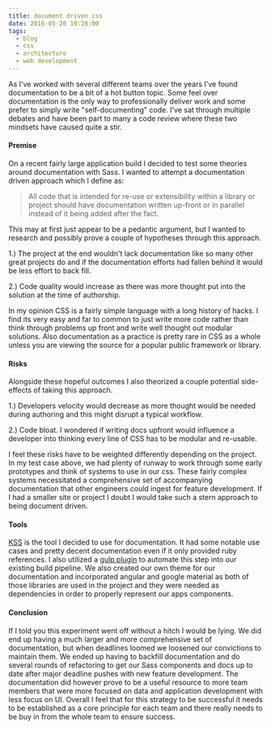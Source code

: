 ```yaml
---
title: document driven css
date: 2016-05-20 10:28:00
tags:
  - blog
  - css
  - architecture
  - web development
---
```



As I've worked with several different teams over the years I've found documentation to be a bit of a hot button topic. Some feel over documentation is the only way to professionally deliver work and some prefer to simply write "self-documenting" code. I've sat through multiple debates and have been part to many a code review where these two mindsets have caused quite a stir.

#### Premise

On a recent fairly large application build I decided to test some theories around documentation with Sass. I wanted to attempt a documentation driven approach which I define as:

> All code that is intended for re-use or extensibility within a library or project should have documentation written up-front or in parallel instead of it being added after the fact.

This may at first just appear to be a pedantic argument, but I wanted to research and possibly prove a couple of hypotheses through this approach.

1.) The project at the end wouldn't lack documentation like so many other great projects do and if the documentation efforts had fallen behind it would be less effort to back fill.

2.) Code quality would increase as there was more thought put into the solution at the time of authorship.

In my opinion CSS is a fairly simple language with a long history of hacks. I find its very easy and far to common to just write more code rather than think through problems up front and write well thought out modular solutions. Also documentation as a practice is pretty rare in CSS as a whole unless you are viewing the source for a popular public framework or library.

#### Risks

Alongside these hopeful outcomes I also theorized a couple potential side-effects of taking this approach.

1.) Developers velocity would decrease as more thought would be needed during authoring and this might disrupt a typical workflow.

2.) Code bloat. I wondered if writing docs upfront would influence a developer into thinking every line of CSS has to be modular and re-usable.

I feel these risks have to be weighted differently depending on the project. In my test case above, we had plenty of runway to work through some early prototypes and think of systems to use in our css. These fairly complex systems necessitated a comprehensive set of accompanying documentation that other engineers could ingest for feature development. If I had a smaller site or project I doubt I would take such a stern approach to being document driven.

#### Tools

[KSS](http://warpspire.com/kss/) is the tool I decided to use for documentation. It had some notable use cases and pretty decent documentation even if it only provided ruby references. I also utilized a [gulp plugin](https://www.npmjs.com/package/gulp-kss) to automate this step into our existing build pipeline. We also created our own theme for our documentation and incorporated angular and google material as both of those libraries are used in the project and they were needed as dependencies in order to properly represent our apps components.

#### Conclusion

If I told you this experiment went off without a hitch I would be lying. We did end up having a much larger and more comprehensive set of documentation, but when deadlines loomed we loosened our convictions to maintain them. We ended up having to backfill documentation and do several rounds of refactoring to get our Sass components and docs up to date after major deadline pushes with new feature development. The documentation did however prove to be a useful resource to more team members that were more focused on data and application development with less focus on UI. Overall I feel that for this strategy to be successful it needs to be established as a core principle for each team and there really needs to be buy in from the whole team to ensure success.
